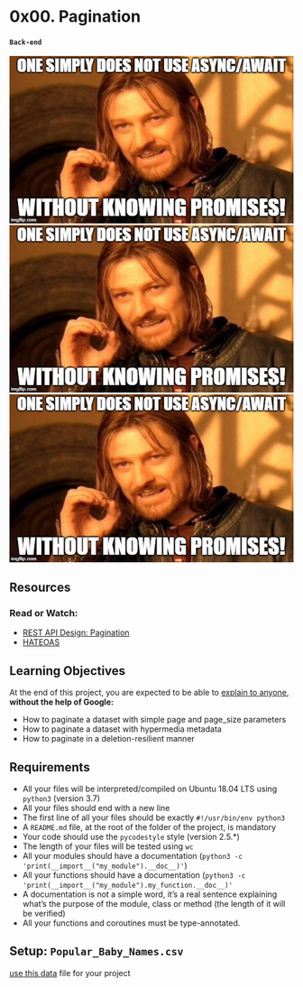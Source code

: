 # 0x00. Pagination

**`Back-end`**
<br><br>
<img src="https://github.com/Basant-Adel/alx-backend-javascript/blob/0d7d5d182b913688fdc28d0e3a546b1191c97caa/0x01-ES6_promise/ES6.jpeg">
<br>
<img src="https://github.com/Basant-Adel/alx-backend-javascript/blob/0d7d5d182b913688fdc28d0e3a546b1191c97caa/0x01-ES6_promise/ES6.jpeg">
<br>
<img src="https://github.com/Basant-Adel/alx-backend-javascript/blob/0d7d5d182b913688fdc28d0e3a546b1191c97caa/0x01-ES6_promise/ES6.jpeg">

## Resources

### Read or Watch:

* [REST API Design: Pagination](https://intranet.alxswe.com/rltoken/7Kdzi9CH1LdSfNQ4RaJUQw)
* [HATEOAS](https://intranet.alxswe.com/rltoken/tfzcEbTSdMYSYxsspJH_oA)

## Learning Objectives

At the end of this project, you are expected to be able to [explain to anyone](https://fs.blog/feynman-learning-technique/), **without the help of Google:**

* How to paginate a dataset with simple page and page_size parameters
* How to paginate a dataset with hypermedia metadata
* How to paginate in a deletion-resilient manner

## Requirements

* All your files will be interpreted/compiled on Ubuntu 18.04 LTS using `python3` (version 3.7)
* All your files should end with a new line
* The first line of all your files should be exactly `#!/usr/bin/env python3`
* A `README.md` file, at the root of the folder of the project, is mandatory
* Your code should use the `pycodestyle` style (version 2.5.*)
* The length of your files will be tested using `wc`
* All your modules should have a documentation (`python3 -c 'print(__import__("my_module").__doc__)'`)
* All your functions should have a documentation (`python3 -c 'print(__import__("my_module").my_function.__doc__)'`
* A documentation is not a simple word, it’s a real sentence explaining what’s the purpose of the module, class or method (the length of it will be verified)
* All your functions and coroutines must be type-annotated.

## Setup: `Popular_Baby_Names.csv`

[use this data](https://s3.amazonaws.com/alx-intranet.hbtn.io/uploads/misc/2020/5/7d3576d97e7560ae85135cc214ffe2b3412c51d7.csv?X-Amz-Algorithm=AWS4-HMAC-SHA256&X-Amz-Credential=AKIARDDGGGOUSBVO6H7D%2F20240129%2Fus-east-1%2Fs3%2Faws4_request&X-Amz-Date=20240129T203524Z&X-Amz-Expires=86400&X-Amz-SignedHeaders=host&X-Amz-Signature=1b210102f6070b866bd4c7b32fdc395562ae2d59faf1501c77d763395fb70c80) file for your project
